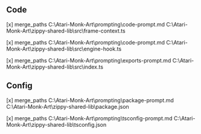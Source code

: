 ## Code

[x]
merge_paths C:\Atari-Monk-Art\prompting\code-prompt.md C:\Atari-Monk-Art\zippy-shared-lib\src\frame-context.ts

[x]
merge_paths C:\Atari-Monk-Art\prompting\code-prompt.md C:\Atari-Monk-Art\zippy-shared-lib\src\engine-hook.ts

[x]
merge_paths C:\Atari-Monk-Art\prompting\exports-prompt.md C:\Atari-Monk-Art\zippy-shared-lib\src\index.ts

## Config

[x]
merge_paths C:\Atari-Monk-Art\prompting\package-prompt.md C:\Atari-Monk-Art\zippy-shared-lib\package.json

[x]
merge_paths C:\Atari-Monk-Art\prompting\tsconfig-prompt.md C:\Atari-Monk-Art\zippy-shared-lib\tsconfig.json